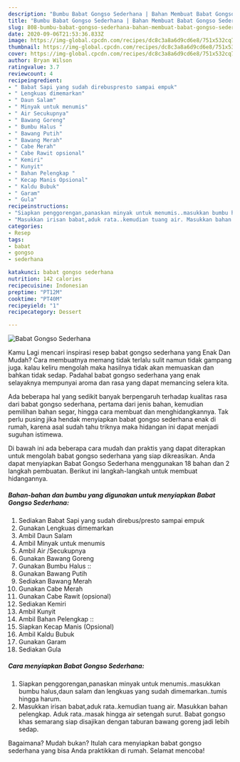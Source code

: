 ```yaml
---
description: "Bumbu Babat Gongso Sederhana | Bahan Membuat Babat Gongso Sederhana Yang Lezat Sekali"
title: "Bumbu Babat Gongso Sederhana | Bahan Membuat Babat Gongso Sederhana Yang Lezat Sekali"
slug: 808-bumbu-babat-gongso-sederhana-bahan-membuat-babat-gongso-sederhana-yang-lezat-sekali
date: 2020-09-06T21:53:36.833Z
image: https://img-global.cpcdn.com/recipes/dc8c3a8a6d9cd6e8/751x532cq70/babat-gongso-sederhana-foto-resep-utama.jpg
thumbnail: https://img-global.cpcdn.com/recipes/dc8c3a8a6d9cd6e8/751x532cq70/babat-gongso-sederhana-foto-resep-utama.jpg
cover: https://img-global.cpcdn.com/recipes/dc8c3a8a6d9cd6e8/751x532cq70/babat-gongso-sederhana-foto-resep-utama.jpg
author: Bryan Wilson
ratingvalue: 3.7
reviewcount: 4
recipeingredient:
- " Babat Sapi yang sudah direbuspresto sampai empuk"
- " Lengkuas dimemarkan"
- " Daun Salam"
- " Minyak untuk menumis"
- " Air Secukupnya"
- " Bawang Goreng"
- " Bumbu Halus "
- " Bawang Putih"
- " Bawang Merah"
- " Cabe Merah"
- " Cabe Rawit opsional"
- " Kemiri"
- " Kunyit"
- " Bahan Pelengkap "
- " Kecap Manis Opsional"
- " Kaldu Bubuk"
- " Garam"
- " Gula"
recipeinstructions:
- "Siapkan penggorengan,panaskan minyak untuk menumis..masukkan bumbu halus,daun salam dan lengkuas yang sudah dimemarkan..tumis hingga harum."
- "Masukkan irisan babat,aduk rata..kemudian tuang air. Masukkan bahan pelengkap. Aduk rata..masak hingga air setengah surut. Babat gongso khas semarang siap disajikan dengan taburan bawang goreng jadi lebih sedap."
categories:
- Resep
tags:
- babat
- gongso
- sederhana

katakunci: babat gongso sederhana 
nutrition: 142 calories
recipecuisine: Indonesian
preptime: "PT12M"
cooktime: "PT40M"
recipeyield: "1"
recipecategory: Dessert

---
```



![Babat Gongso Sederhana](https://img-global.cpcdn.com/recipes/dc8c3a8a6d9cd6e8/751x532cq70/babat-gongso-sederhana-foto-resep-utama.jpg)

Kamu Lagi mencari inspirasi resep babat gongso sederhana yang Enak Dan Mudah? Cara membuatnya memang tidak terlalu sulit namun tidak gampang juga. kalau keliru mengolah maka hasilnya tidak akan memuaskan dan bahkan tidak sedap. Padahal babat gongso sederhana yang enak selayaknya mempunyai aroma dan rasa yang dapat memancing selera kita.

Ada beberapa hal yang sedikit banyak berpengaruh terhadap kualitas rasa dari babat gongso sederhana, pertama dari jenis bahan, kemudian pemilihan bahan segar, hingga cara membuat dan menghidangkannya. Tak perlu pusing jika hendak menyiapkan babat gongso sederhana enak di rumah, karena asal sudah tahu triknya maka hidangan ini dapat menjadi suguhan istimewa.




Di bawah ini ada beberapa cara mudah dan praktis yang dapat diterapkan untuk mengolah babat gongso sederhana yang siap dikreasikan. Anda dapat menyiapkan Babat Gongso Sederhana menggunakan 18 bahan dan 2 langkah pembuatan. Berikut ini langkah-langkah untuk membuat hidangannya.

<!--inarticleads1-->

##### Bahan-bahan dan bumbu yang digunakan untuk menyiapkan Babat Gongso Sederhana:

1. Sediakan  Babat Sapi yang sudah direbus/presto sampai empuk
1. Gunakan  Lengkuas dimemarkan
1. Ambil  Daun Salam
1. Ambil  Minyak untuk menumis
1. Ambil  Air /Secukupnya
1. Gunakan  Bawang Goreng
1. Gunakan  Bumbu Halus ::
1. Gunakan  Bawang Putih
1. Sediakan  Bawang Merah
1. Gunakan  Cabe Merah
1. Gunakan  Cabe Rawit (opsional)
1. Sediakan  Kemiri
1. Ambil  Kunyit
1. Ambil  Bahan Pelengkap ::
1. Siapkan  Kecap Manis (Opsional)
1. Ambil  Kaldu Bubuk
1. Gunakan  Garam
1. Sediakan  Gula




<!--inarticleads2-->

##### Cara menyiapkan Babat Gongso Sederhana:

1. Siapkan penggorengan,panaskan minyak untuk menumis..masukkan bumbu halus,daun salam dan lengkuas yang sudah dimemarkan..tumis hingga harum.
1. Masukkan irisan babat,aduk rata..kemudian tuang air. Masukkan bahan pelengkap. Aduk rata..masak hingga air setengah surut. Babat gongso khas semarang siap disajikan dengan taburan bawang goreng jadi lebih sedap.




Bagaimana? Mudah bukan? Itulah cara menyiapkan babat gongso sederhana yang bisa Anda praktikkan di rumah. Selamat mencoba!
